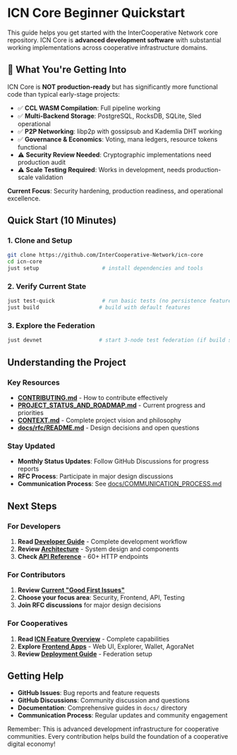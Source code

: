 # ICN Core Beginner Quickstart

This guide helps you get started with the InterCooperative Network core repository. ICN Core is **advanced development software** with substantial working implementations across cooperative infrastructure domains.

## 🚧 What You're Getting Into

ICN Core is **NOT production-ready** but has significantly more functional code than typical early-stage projects:
- ✅ **CCL WASM Compilation**: Full pipeline working
- ✅ **Multi-Backend Storage**: PostgreSQL, RocksDB, SQLite, Sled operational
- ✅ **P2P Networking**: libp2p with gossipsub and Kademlia DHT working
- ✅ **Governance & Economics**: Voting, mana ledgers, resource tokens functional
- ⚠️ **Security Review Needed**: Cryptographic implementations need production audit
- ⚠️ **Scale Testing Required**: Works in development, needs production-scale validation

**Current Focus**: Security hardening, production readiness, and operational excellence.

## Quick Start (10 Minutes)

### 1. Clone and Setup
```bash
git clone https://github.com/InterCooperative-Network/icn-core
cd icn-core
just setup                    # install dependencies and tools
```

### 2. Verify Current State
```bash
just test-quick               # run basic tests (no persistence features)
just build                   # build with default features
```

### 3. Explore the Federation
```bash
just devnet                  # start 3-node test federation (if build successful)
```

## Understanding the Project

### Key Resources
- **[CONTRIBUTING.md](../../CONTRIBUTING.md)** - How to contribute effectively
- **[PROJECT_STATUS_AND_ROADMAP.md](../../PROJECT_STATUS_AND_ROADMAP.md)** - Current progress and priorities
- **[CONTEXT.md](../../CONTEXT.md)** - Complete project vision and philosophy
- **[docs/rfc/README.md](../rfc/README.md)** - Design decisions and open questions

### Stay Updated
- **Monthly Status Updates**: Follow GitHub Discussions for progress reports
- **RFC Process**: Participate in major design discussions
- **Communication Process**: See [docs/COMMUNICATION_PROCESS.md](../COMMUNICATION_PROCESS.md)

## Next Steps

### For Developers
1. **Read [Developer Guide](../DEVELOPER_GUIDE.md)** - Complete development workflow
2. **Review [Architecture](../ARCHITECTURE.md)** - System design and components
3. **Check [API Reference](../../ICN_API_REFERENCE.md)** - 60+ HTTP endpoints

### For Contributors
1. **Review [Current "Good First Issues"](../../CONTRIBUTING.md#current-good-first-issues)**
2. **Choose your focus area**: Security, Frontend, API, Testing
3. **Join RFC discussions** for major design decisions

### For Cooperatives
1. **Read [ICN Feature Overview](../ICN_FEATURE_OVERVIEW.md)** - Complete capabilities
2. **Explore [Frontend Apps](../../apps/)** - Web UI, Explorer, Wallet, AgoraNet
3. **Review [Deployment Guide](../deployment/deployment-guide.md)** - Federation setup

## Getting Help

- **GitHub Issues**: Bug reports and feature requests
- **GitHub Discussions**: Community discussion and questions
- **Documentation**: Comprehensive guides in `docs/` directory
- **Communication Process**: Regular updates and community engagement

Remember: This is advanced development infrastructure for cooperative communities. Every contribution helps build the foundation of a cooperative digital economy!

